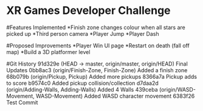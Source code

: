 # XR Games Developer Challenge

#Features Implemented
*Finish zone changes colour when all stars are picked up
*Third person camera
*Player Jump
*Player Dash


#Proposed Improvements
*Player Win UI page
*Restart on death (fall off map)
*Build a 3D platformer level

#Git History
91d329e (HEAD -> master, origin/master, origin/HEAD) Final Updates
0bb8ac3 (origin/Finish-Zone, Finish-Zone) Added a finish zone
68b079b (origin/Pickup, Pickup) Added more pickups
8366a7a Pickup adds to score
b9574c0 Added pickup collision/collection
d7daa2d (origin/Adding-Walls, Adding-Walls) Added 4 Walls
439ceba (origin/WASD-Movement, WASD-Movement) Added WASD character movement
6383f26 Test Commit

